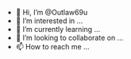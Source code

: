 - 👋 Hi, I’m @Outlaw69u
- 👀 I’m interested in ...
- 🌱 I’m currently learning ...
- 💞️ I’m looking to collaborate on ...
- 📫 How to reach me ...

<!---
Outlaw69u/Outlaw69u is a ✨ special ✨ repository because its `README.md` (this file) appears on your GitHub profile.
You can click the Preview link to take a look at your changes.
--->
